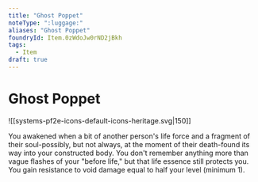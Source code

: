 ```yaml
---
title: "Ghost Poppet"
noteType: ":luggage:"
aliases: "Ghost Poppet"
foundryId: Item.0zWdoJw0rND2jBkh
tags:
  - Item
draft: true
---
```


# Ghost Poppet
![[systems-pf2e-icons-default-icons-heritage.svg|150]]

You awakened when a bit of another person's life force and a fragment of their soul-possibly, but not always, at the moment of their death-found its way into your constructed body. You don't remember anything more than vague flashes of your "before life," but that life essence still protects you. You gain resistance to void damage equal to half your level (minimum 1).
